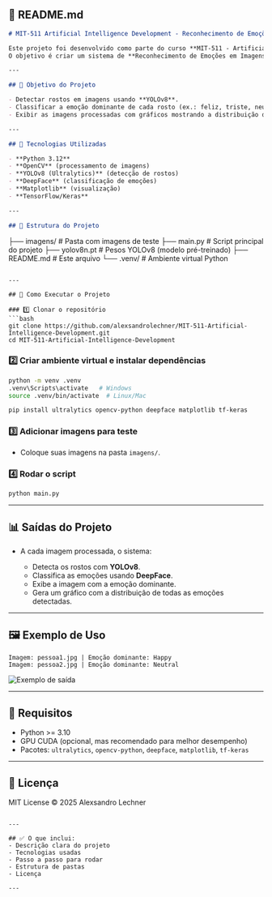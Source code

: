 
## 📌 README.md

```markdown
# MIT-511 Artificial Intelligence Development - Reconhecimento de Emoções

Este projeto foi desenvolvido como parte do curso **MIT-511 - Artificial Intelligence Application Development**.  
O objetivo é criar um sistema de **Reconhecimento de Emoções em Imagens Faciais** utilizando **YOLOv8** para detecção de rostos e **DeepFace** para classificação de emoções.

---

## 🎯 Objetivo do Projeto

- Detectar rostos em imagens usando **YOLOv8**.
- Classificar a emoção dominante de cada rosto (ex.: feliz, triste, neutro, raiva, surpresa).
- Exibir as imagens processadas com gráficos mostrando a distribuição das emoções.

---

## 🧠 Tecnologias Utilizadas

- **Python 3.12**
- **OpenCV** (processamento de imagens)
- **YOLOv8 (Ultralytics)** (detecção de rostos)
- **DeepFace** (classificação de emoções)
- **Matplotlib** (visualização)
- **TensorFlow/Keras**

---

## 📂 Estrutura do Projeto

```
├── imagens/                # Pasta com imagens de teste
├── main.py                 # Script principal do projeto
├── yolov8n.pt              # Pesos YOLOv8 (modelo pré-treinado)
├── README.md               # Este arquivo
└── .venv/                  # Ambiente virtual Python

````

---

## 🚀 Como Executar o Projeto

### 1️⃣ Clonar o repositório
```bash
git clone https://github.com/alexsandrolechner/MIT-511-Artificial-Intelligence-Development.git
cd MIT-511-Artificial-Intelligence-Development
````

### 2️⃣ Criar ambiente virtual e instalar dependências

```bash
python -m venv .venv
.venv\Scripts\activate   # Windows
source .venv/bin/activate  # Linux/Mac

pip install ultralytics opencv-python deepface matplotlib tf-keras
```

### 3️⃣ Adicionar imagens para teste

* Coloque suas imagens na pasta `imagens/`.

### 4️⃣ Rodar o script

```bash
python main.py
```

---

## 📊 Saídas do Projeto

* A cada imagem processada, o sistema:

  * Detecta os rostos com **YOLOv8**.
  * Classifica as emoções usando **DeepFace**.
  * Exibe a imagem com a emoção dominante.
  * Gera um gráfico com a distribuição de todas as emoções detectadas.

---

## 🖼️ Exemplo de Uso

```text
Imagem: pessoa1.jpg | Emoção dominante: Happy
Imagem: pessoa2.jpg | Emoção dominante: Neutral
```

![Exemplo de saída](docs/exemplo.png)

---

## 📌 Requisitos

* Python >= 3.10
* GPU CUDA (opcional, mas recomendado para melhor desempenho)
* Pacotes: `ultralytics`, `opencv-python`, `deepface`, `matplotlib`, `tf-keras`

---

## 📜 Licença

MIT License © 2025 Alexsandro Lechner

```

---

## ✅ O que inclui:
- Descrição clara do projeto
- Tecnologias usadas
- Passo a passo para rodar
- Estrutura de pastas
- Licença

---
